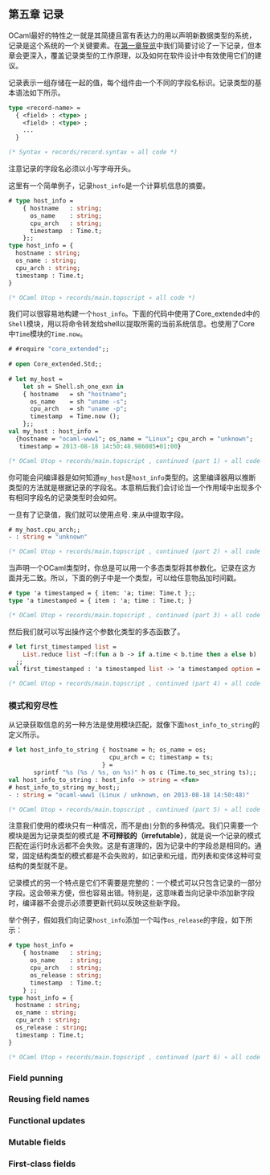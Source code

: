 ## 第五章 记录
OCaml最好的特性之一就是其简捷且富有表达力的用以声明新数据类型的系统，记录是这个系统的一个关键要素。在[第一章导览](#导览)中我们简要讨论了一下记录，但本章会更深入，覆盖记录类型的工作原理，以及如何在软件设计中有效使用它们的建议。

记录表示一组存储在一起的值，每个组件由一个不同的字段名标识。记录类型的基本语法如下所示。
```ocaml
type <record-name> =
  { <field> : <type> ;
    <field> : <type> ;
    ...
  }

(* Syntax ∗ records/record.syntax ∗ all code *)
```
注意记录的字段名必须以小写字母开头。

这里有一个简单例子，记录`host_info`是一个计算机信息的摘要。
```ocaml
# type host_info =
    { hostname   : string;
      os_name    : string;
      cpu_arch   : string;
      timestamp  : Time.t;
    };;
type host_info = {
  hostname : string;
  os_name : string;
  cpu_arch : string;
  timestamp : Time.t;
}

(* OCaml Utop ∗ records/main.topscript ∗ all code *)
```
我们可以很容易地构建一个`host_info`。下面的代码中使用了Core_extended中的`Shell`模块，用以将命令转发给shell以提取所需的当前系统信息。也使用了Core中`Time`模块的`Time.now`。
```ocaml
# #require "core_extended";;
 
# open Core_extended.Std;;
 
# let my_host =
    let sh = Shell.sh_one_exn in
    { hostname   = sh "hostname";
      os_name    = sh "uname -s";
      cpu_arch   = sh "uname -p";
      timestamp  = Time.now ();
    };;
val my_host : host_info =
  {hostname = "ocaml-www1"; os_name = "Linux"; cpu_arch = "unknown";
   timestamp = 2013-08-18 14:50:48.986085+01:00}

(* OCaml Utop ∗ records/main.topscript , continued (part 1) ∗ all code *)
```
你可能会问编译器是如何知道`my_host`是`host_info`类型的。这里编译器用以推断类型的方法就是根据记录的字段名。本意稍后我们会讨论当一个作用域中出现多个有相同字段名的记录类型时会如何。

一旦有了记录值，我们就可以使用点号`.`来从中提取字段。
```ocaml
# my_host.cpu_arch;;
- : string = "unknown"

(* OCaml Utop ∗ records/main.topscript , continued (part 2) ∗ all code *)
```
当声明一个OCaml类型时，你总是可以用一个多态类型将其参数化。记录在这方面并无二致。所以，下面的例子中是一个类型，可以给任意物品加时间戳。
```ocaml
# type 'a timestamped = { item: 'a; time: Time.t };;
type 'a timestamped = { item : 'a; time : Time.t; }

(* OCaml Utop ∗ records/main.topscript , continued (part 3) ∗ all code *)
```
然后我们就可以写出操作这个参数化类型的多态函数了。
```ocaml
# let first_timestamped list =
    List.reduce list ~f:(fun a b -> if a.time < b.time then a else b)
  ;;
val first_timestamped : 'a timestamped list -> 'a timestamped option = <fun>

(* OCaml Utop ∗ records/main.topscript , continued (part 4) ∗ all code *)
```
### 模式和穷尽性
从记录获取信息的另一种方法是使用模块匹配，就像下面`host_info_to_string`的定义所示。
```ocaml
# let host_info_to_string { hostname = h; os_name = os;
                            cpu_arch = c; timestamp = ts;
                          } =
       sprintf "%s (%s / %s, on %s)" h os c (Time.to_sec_string ts);;
val host_info_to_string : host_info -> string = <fun>
# host_info_to_string my_host;;
- : string = "ocaml-www1 (Linux / unknown, on 2013-08-18 14:50:48)"

(* OCaml Utop ∗ records/main.topscript , continued (part 5) ∗ all code *)
```
注意我们使用的模块只有一种情况，而不是由`|`分割的多种情况。我们只需要一个模块是因为记录类型的模式是 **不可辩驳的（irrefutable）**，就是说一个记录的模式匹配在运行时永远都不会失败。这是有道理的，因为记录中的字段总是相同的。通常，固定结构类型的模式都是不会失败的，如记录和元组，而列表和变体这种可变结构的类型就不是。

记录模式的另一个特点是它们不需要是完整的：一个模式可以只包含记录的一部分字段。这会带来方便，但也容易出错。特别是，这意味着当向记录中添加新字段时，编译器不会提示必须要更新代码以反映这些新字段。

举个例子，假如我们向记录`host_info`添加一个叫作`os_release`的字段，如下所示：
```ocaml
# type host_info =
    { hostname   : string;
      os_name    : string;
      cpu_arch   : string;
      os_release : string;
      timestamp  : Time.t;
    } ;;
type host_info = {
  hostname : string;
  os_name : string;
  cpu_arch : string;
  os_release : string;
  timestamp : Time.t;
}

(* OCaml Utop ∗ records/main.topscript , continued (part 6) ∗ all code *)
```


### Field punning

### Reusing field names

### Functional updates

### Mutable fields

### First-class fields

